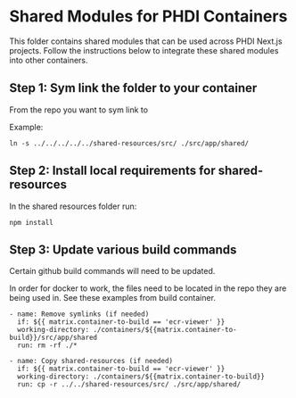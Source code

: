 # Shared Modules for PHDI Containers

This folder contains shared modules that can be used across PHDI Next.js projects. Follow the instructions below to integrate these shared modules into other containers.

## Step 1: Sym link the folder to your container

From the repo you want to sym link to

Example:
```
ln -s ../../../../../shared-resources/src/ ./src/app/shared/
```

## Step 2: Install local requirements for shared-resources
In the shared resources folder run:
```
npm install
```

## Step 3: Update various build commands
Certain github build commands will need to be updated.

In order for docker to work, the files need to be located in the repo they are being used in. See these examples from build container.

```
- name: Remove symlinks (if needed)
  if: ${{ matrix.container-to-build == 'ecr-viewer' }}
  working-directory: ./containers/${{matrix.container-to-build}}/src/app/shared
  run: rm -rf ./*

- name: Copy shared-resources (if needed)
  if: ${{ matrix.container-to-build == 'ecr-viewer' }}
  working-directory: ./containers/${{matrix.container-to-build}}
  run: cp -r ../../shared-resources/src/ ./src/app/shared/
```